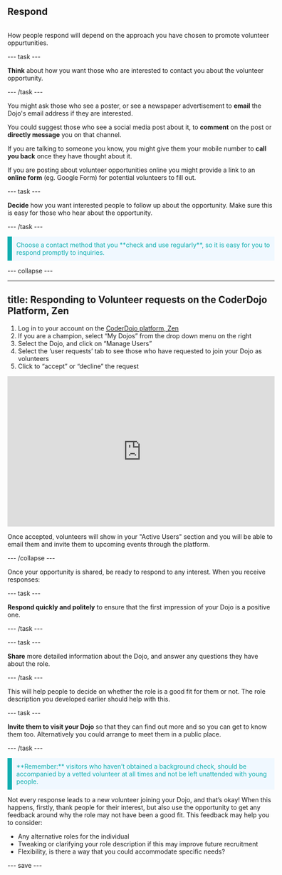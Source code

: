## Respond

<div style="display: flex; flex-wrap: wrap">
<div style="flex-basis: 200px; flex-grow: 1; margin-right: 15px;">

How people respond will depend on the approach you have chosen to promote volunteer oppurtunities.
  
--- task ---
  
**Think** about how you want those who are interested to contact you about the volunteer opportunity. 

--- /task ---
 
You might ask those who see a poster, or see a newspaper advertisement to **email** the Dojo's email address if they are interested.
  
You could suggest those who see a social media post about it, to **comment** on the post or **directly message** you on that channel.
  
If you are talking to someone you know, you might give them your mobile number to **call you back** once they have thought about it. 
  
If you are posting about volunteer opportunities online you might provide a link to an **online form** (eg. Google Form) for potential volunteers to fill out.
  

--- task ---
  
**Decide** how you want interested people to follow up about the opportunity. Make sure this is easy for those who hear about the opportunity.
  
--- /task ---
  
<p style="border-left: solid; border-width:10px; border-color: #0faeb0; background-color: aliceblue; padding: 10px;">
<span style="color: #0faeb0">Choose a contact method that you **check and use regularly**, so it is easy for you to respond promptly to inquiries.
</p>
  
--- collapse ---

---
title: Responding to Volunteer requests on the CoderDojo Platform, Zen
---

1. Log in to your account on the [CoderDojo platform, Zen](https://coderdojo.com/)
2. If you are a champion, select “My Dojos” from the drop down menu on the right
3. Select the Dojo, and click on “Manage Users”
4. Select the ‘user requests’ tab to see those who have requested to join your Dojo as volunteers
5. Click to “accept” or “decline” the request


<iframe width="600" height="337" src="https://www.youtube.com/embed/JVKgauEZluo" title="How to respond to volunteer requests on the CoderDojo platform" frameborder="0" allow="accelerometer; autoplay; clipboard-write; encrypted-media; gyroscope; picture-in-picture" allowfullscreen></iframe>
  
Once accepted, volunteers will show in your "Active Users" section and you will be able to email them and invite them to upcoming events through the platform.
  
--- /collapse ---
  
Once your opportunity is shared, be ready to respond to any interest. When you receive responses:
  
--- task ---

**Respond quickly and politely** to ensure that the first impression of your Dojo is a positive one.

--- /task ---
  
  
--- task ---

**Share** more detailed information about the Dojo, and answer any questions they have about the role. 
  
--- /task ---
  
This will help people to decide on whether the role is a good fit for them or not. The role description you developed earlier should help with this.

--- task ---

**Invite them to visit your Dojo** so that they can find out more and so you can get to know them too. Alternatively you could arrange to meet them in a public place.

--- /task ---

<p style="border-left: solid; border-width:10px; border-color: #0faeb0; background-color: aliceblue; padding: 10px;">
<span style="color: #0faeb0">**Remember:** visitors who haven’t obtained a background check, should be accompanied by a vetted volunteer at all times and not be left unattended with young people. 
</p>
  
Not every response leads to a new volunteer joining your Dojo, and that’s okay! When this happens, firstly, thank people for their interest, but also use the opportunity to get any feedback around why the role may not have been a good fit.
This feedback may help you to consider:

+ Any alternative roles for the individual
+ Tweaking or clarifying your role description if this may improve future recruitment
+ Flexibility, is there a way that you could accommodate specific needs?


--- save ---

